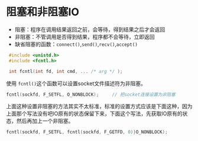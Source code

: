 # 阻塞和非阻塞IO

- 阻塞：程序在调用结果返回之前，会等待，得到结果之后才会返回
- 非阻塞：不管调用是否得到结果，程序都不会等待，立即返回
- 缺省阻塞的函数：`connect()`,`send()`,`recv()`,`accept()`

```c++
 #include <unistd.h>
 #include <fcntl.h>

 int fcntl(int fd, int cmd, ... /* arg */ );

```

使用 `fcntl()`这个函数可以设置socket文件描述符为非阻塞。

```c++
fcntl(sockfd, F_SETFL, O_NONBLOCK);		// 把socket连接设置为非阻塞
```

上面这种设置非阻塞的方法其实不太标准，标准的设置方式应该是下面这种，因为上面那个写法没有吧IO原有的状态保留下来，下面这个写法，先获取IO原有的状态，然后再加上一个非阻塞。

```c++
fcntl(sockfd, F_SETFL, fcntl(sockfd, F_GETFD, 0)}O_NONBLOCK);
```

